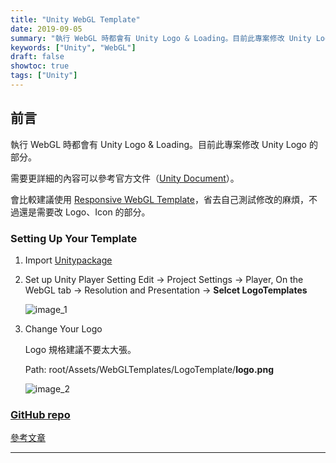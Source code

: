 ```yaml
---
title: "Unity WebGL Template"
date: 2019-09-05
summary: "執行 WebGL 時都會有 Unity Logo & Loading。目前此專案修改 Unity Logo 的部分。"
keywords: ["Unity", "WebGL"]
draft: false
showtoc: true
tags: ["Unity"]
---
```


## 前言

執行 WebGL 時都會有 Unity Logo & Loading。目前此專案修改 Unity Logo 的部分。

需要更詳細的內容可以參考官方文件（[Unity Document](https://docs.unity3d.com/Manual/webgl-templates.html)）。

會比較建議使用 [Responsive WebGL Template](https://assetstore.unity.com/packages/tools/gui/responsive-webgl-template-117308)，省去自己測試修改的麻煩，不過還是需要改 Logo、Icon 的部分。

### Setting Up Your Template

1. Import [Unitypackage](https://github.com/hybrid274/UnityWebGLTemplate/blob/master/build/release.unitypackage)

1. Set up Unity Player Setting
   Edit -> Project Settings -> Player, On the WebGL tab -> Resolution and Presentation -> **Selcet LogoTemplates**

   ![image_1](https://raw.githubusercontent.com/hybrid274/UnityWebGLTemplate/master/images/logotemplate.jpg)

1. Change Your Logo

   Logo 規格建議不要太大張。

   Path: root/Assets/WebGLTemplates/LogoTemplate/**logo.png**

   ![image_2](https://raw.githubusercontent.com/hybrid274/UnityWebGLTemplate/master/images/setinglogo.JPG)

### [GitHub repo](https://github.com/Wenrong274/UnityWebGLTemplate)

[參考文章](https://ocias.com/blog/how-to-set-up-a-unity-webgl-template/)

---
